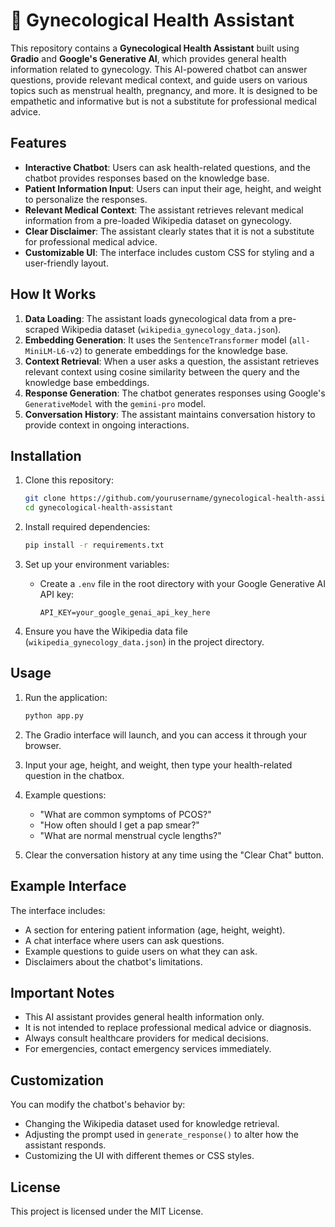 


# 🏥 Gynecological Health Assistant

This repository contains a **Gynecological Health Assistant** built using **Gradio** and **Google's Generative AI**, which provides general health information related to gynecology. This AI-powered chatbot can answer questions, provide relevant medical context, and guide users on various topics such as menstrual health, pregnancy, and more. It is designed to be empathetic and informative but is not a substitute for professional medical advice.

## Features

- **Interactive Chatbot**: Users can ask health-related questions, and the chatbot provides responses based on the knowledge base.
- **Patient Information Input**: Users can input their age, height, and weight to personalize the responses.
- **Relevant Medical Context**: The assistant retrieves relevant medical information from a pre-loaded Wikipedia dataset on gynecology.
- **Clear Disclaimer**: The assistant clearly states that it is not a substitute for professional medical advice.
- **Customizable UI**: The interface includes custom CSS for styling and a user-friendly layout.

## How It Works

1. **Data Loading**: The assistant loads gynecological data from a pre-scraped Wikipedia dataset (`wikipedia_gynecology_data.json`).
2. **Embedding Generation**: It uses the `SentenceTransformer` model (`all-MiniLM-L6-v2`) to generate embeddings for the knowledge base.
3. **Context Retrieval**: When a user asks a question, the assistant retrieves relevant context using cosine similarity between the query and the knowledge base embeddings.
4. **Response Generation**: The chatbot generates responses using Google's `GenerativeModel` with the `gemini-pro` model.
5. **Conversation History**: The assistant maintains conversation history to provide context in ongoing interactions.

## Installation

1. Clone this repository:

   ```bash
   git clone https://github.com/yourusername/gynecological-health-assistant.git
   cd gynecological-health-assistant
   ```

2. Install required dependencies:

   ```bash
   pip install -r requirements.txt
   ```

3. Set up your environment variables:
   
   - Create a `.env` file in the root directory with your Google Generative AI API key:

     ```
     API_KEY=your_google_genai_api_key_here
     ```

4. Ensure you have the Wikipedia data file (`wikipedia_gynecology_data.json`) in the project directory.

## Usage

1. Run the application:

   ```bash
   python app.py
   ```

2. The Gradio interface will launch, and you can access it through your browser.

3. Input your age, height, and weight, then type your health-related question in the chatbox.

4. Example questions:
   - "What are common symptoms of PCOS?"
   - "How often should I get a pap smear?"
   - "What are normal menstrual cycle lengths?"

5. Clear the conversation history at any time using the "Clear Chat" button.

## Example Interface

The interface includes:
- A section for entering patient information (age, height, weight).
- A chat interface where users can ask questions.
- Example questions to guide users on what they can ask.
- Disclaimers about the chatbot's limitations.



## Important Notes

- This AI assistant provides general health information only.
- It is not intended to replace professional medical advice or diagnosis.
- Always consult healthcare providers for medical decisions.
- For emergencies, contact emergency services immediately.

## Customization

You can modify the chatbot's behavior by:
- Changing the Wikipedia dataset used for knowledge retrieval.
- Adjusting the prompt used in `generate_response()` to alter how the assistant responds.
- Customizing the UI with different themes or CSS styles.

## License

This project is licensed under the MIT License.
```

